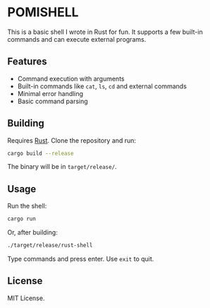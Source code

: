 # POMISHELL

This is a basic shell I wrote in Rust for fun. It supports a few built-in commands and can execute external programs.

## Features

- Command execution with arguments
- Built-in commands like `cat`, `ls`, `cd` and external commands
- Minimal error handling
- Basic command parsing

## Building

Requires [Rust](https://www.rust-lang.org/tools/install). Clone the repository and run:

```bash
cargo build --release
```

The binary will be in `target/release/`.

## Usage

Run the shell:

```bash
cargo run
```

Or, after building:

```bash
./target/release/rust-shell
```

Type commands and press enter. Use `exit` to quit.

## License

MIT License.
